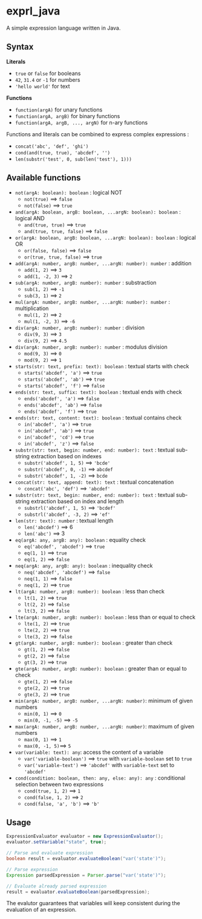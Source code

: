 # exprl_java
A simple expression language written in Java.

## Syntax

**Literals**

- `true` or `false` for booleans
- `42`, `31.4` or `-1` for numbers
- `'hello world'` for text

**Functions**

- `function(argA)` for unary functions
- `function(argA, argB)` for binary functions
- `function(argA, argB, ..., argN)` for n-ary functions

Functions and literals can be combined to express complex expressions :

- `concat('abc', 'def', 'ghi')`
- `cond(and(true, true), 'abcdef', '')`
- `len(substr('test', 0, sub(len('test'), 1)))`

## Available functions

- `not(argA: boolean): boolean` : logical NOT
  - `not(true)` ==> `false`
  - `not(false)` ==> `true`
- `and(argA: boolean, argB: boolean, ...argN: boolean): boolean` : logical AND
  - `and(true, true)` ==> `true`
  - `and(true, true, false)` ==> `false`
- `or(argA: boolean, argB: boolean, ...argN: boolean): boolean` : logical OR
  - `or(false, false)` ==> `false`
  - `or(true, true, false)` ==> `true`
- `add(argA: number, argB: number, ...argN: number): number` : addition
  - `add(1, 2)` ==> `3`
  - `add(1, -2, 3)` ==> `2`
- `sub(argA: number, argB: number): number` : substraction
  - `sub(1, 2)` ==> `-1`
  - `sub(3, 1)` ==> `2`
- `mul(argA: number, argB: number, ...argN: number): number` : multiplication
  - `mul(1, 2)` ==> `2`
  - `mul(1, -2, 3)` ==> `-6`
- `div(argA: number, argB: number): number` : division
  - `div(9, 3)` ==> `3`
  - `div(9, 2)` ==> `4.5`
- `div(argA: number, argB: number): number` : modulus division
  - `mod(9, 3)` ==> `0`
  - `mod(9, 2)` ==> `1`
- `starts(str: text, prefix: text): boolean` : textual starts with check
  - `starts('abcdef', 'a')` ==> `true`
  - `starts('abcdef', 'ab')` ==> `true`
  - `starts('abcdef', 'f')` ==> `false`
- `ends(str: text, suffix: text): boolean` : textual ends with check
  - `ends('abcdef', 'a')` ==> `false`
  - `ends('abcdef', 'ab')` ==> `false`
  - `ends('abcdef', 'f')` ==> `true`
- `ends(str: text, content: text): boolean` : textual contains check
  - `in('abcdef', 'a')` ==> `true`
  - `in('abcdef', 'ab')` ==> `true`
  - `in('abcdef', 'cd')` ==> `true`
  - `in('abcdef', 'z')` ==> `false`
- `substr(str: text, begin: number, end: number): text` : textual sub-string extraction based on indexes
  - `substr('abcdef', 1, 5)` ==> `'bcde'`
  - `substr('abcdef', 0, -1)` ==> `abcdef`
  - `substr('abcdef', 1, -2)` ==> `bcde`
- `concat(str: text, append: text): text` : textual concatenation
  - `concat('abc', 'def')` ==> `'abcdef'`
- `substr(str: text, begin: number, end: number): text` : textual sub-string extraction based on index and length
  - `substrl('abcdef', 1, 5)` ==> `'bcdef'`
  - `substrl('abcdef', -3, 2)` ==> `'ef'`
- `len(str: text): number` : textual length
  - `len('abcdef')` ==> 6
  - `len('abc')` ==> 3
- `eq(argA: any, argB: any): boolean` : equality check
  - `eq('abcdef', 'abcdef')` ==> `true`
  - `eq(1, 1)` ==> `true`
  - `eq(1, 2)` ==> `false`
- `neq(argA: any, argB: any): boolean` : inequality check
  - `neq('abcdef', 'abcdef')` ==> `false`
  - `neq(1, 1)` ==> `false`
  - `neq(1, 2)` ==> `true`
- `lt(argA: number, argB: number): boolean` : less than check
  - `lt(1, 2)` ==> `true`
  - `lt(2, 2)` ==> `false`
  - `lt(3, 2)` ==> `false`
- `lte(argA: number, argB: number): boolean` : less than or equal to check
  - `lte(1, 2)` ==> `true`
  - `lte(2, 2)` ==> `true`
  - `lte(3, 2)` ==> `false`
- `gt(argA: number, argB: number): boolean` : greater than check
  - `gt(1, 2)` ==> `false`
  - `gt(2, 2)` ==> `false`
  - `gt(3, 2)` ==> `true`
- `gte(argA: number, argB: number): boolean` : greater than or equal to check
  - `gte(1, 2)` ==> `false`
  - `gte(2, 2)` ==> `true`
  - `gte(3, 2)` ==> `true`
- `min(argA: number, argB: number, ...argN: number)`: minimum of given numbers
  - `min(0, 1)` ==> `0`
  - `min(0, -1, -5)` ==> `-5`
- `max(argA: number, argB: number, ...argN: number)`: maximum of given numbers
  - `max(0, 1)` ==> `1`
  - `max(0, -1, 5)`==> `5`
- `var(variable: text): any`: access the content of a variable
  - `var('variable-boolean')` ==> `true` with `variable-boolean` set to `true`
  - `var('variable-text')` ==> `'abcdef'` with `variable-text` set to `'abcdef'`
- `cond(condition: boolean, then: any, else: any): any` : conditional selection between two expressions
  - `cond(true, 1, 2)` ==> `1`
  - `cond(false, 1, 2)` ==> `2`
  - `cond(false, 'a', 'b')` ==> `'b'`
 
## Usage

```java
ExpressionEvaluator evaluator = new ExpressionEvaluator();
evaluator.setVariable("state", true);

// Parse and evaluate expression
boolean result = evaluator.evaluateBoolean("var('state')");

// Parse expression
Expression parsedExpression = Parser.parse("var('state')");

// Evaluate already parsed expression
result = evaluator.evaluateBoolean(parsedExpression);
```

The evalutor guarantees that variables will keep consistent during the evaluation of an expression.
